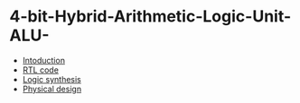 # 4-bit-Hybrid-Arithmetic-Logic-Unit-ALU-
- [Intoduction](https://github.com/Sanathkumar02/4-bit-Hybrid-Arithmetic-Logic-Unit-ALU-/blob/main/Introduction.md)
- [RTL code](https://github.com/Sanathkumar02/4-bit-Hybrid-Arithmetic-Logic-Unit-ALU-/blob/main/RTL%20code.md)
- [Logic synthesis](https://github.com/Sanathkumar02/4-bit-Hybrid-Arithmetic-Logic-Unit-ALU-/blob/main/Logic%20syntheis.md)
- [Physical design](https://github.com/Sanathkumar02/4-bit-Hybrid-Arithmetic-Logic-Unit-ALU-/blob/main/Physical%20design.md)
